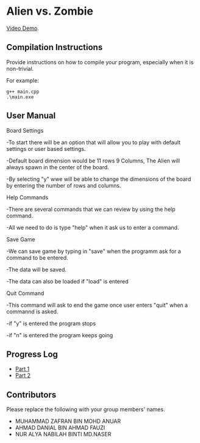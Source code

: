 # Alien vs. Zombie

 [Video Demo](https://www.youtube.com/watch?v=_fCtw95FmJU).

## Compilation Instructions

Provide instructions on how to compile your program, especially when it is non-trivial.

For example:

```
g++ main.cpp
.\main.exe
```
## User Manual

Board Settings

-To start there will be an option that will allow you to play with default settings or user based settings.

-Default board dimension would be 11 rows 9 Columns, The Alien will always spawn in the center of the board.


-By selecting "y" wwe will be able to change the dimensions of the board by entering the number of rows and columns.

Help Commands

-There are several commands that we can review by using the help command.

-All we need to do is type "help" when it ask us to enter a command.
 
Save Game

-We can save game by typing in "save" when the programm ask for a command to be entered.

-The data will be saved.

-The data can also be loaded if "load" is entered
 
Quit Command

-This command will ask to end the game once user enters "quit" when a commannd is asked.

-if "y" is entered the program stops

-if "n" is entered the program keeps going
 


## Progress Log

- [Part 1](PART1.md)
- [Part 2](PART2.md)

## Contributors

Please replace the following with your group members' names. 

- MUHAMMAD ZAFRAN BIN MOHD ANUAR 
- AHMAD DANIAL BIN AHMAD FAUZI
- NUR ALYA NABILAH BINTI MD.NASER

